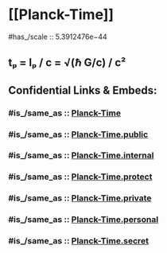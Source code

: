 
# [[Planck-Time]] 

#has_/scale :: 5.3912476e−44 


## tₚ  = lₚ / c = √(ℏ G/c) / c² 


## Confidential Links & Embeds: 

### #is_/same_as :: [Planck-Time](/_Standards/Unit/Planck-Unit/Planck-Time.md) 

### #is_/same_as :: [Planck-Time.public](/_public/Unit/Planck-Unit/Planck-Time.public.md) 

### #is_/same_as :: [Planck-Time.internal](/_internal/Unit/Planck-Unit/Planck-Time.internal.md) 

### #is_/same_as :: [Planck-Time.protect](/_protect/Unit/Planck-Unit/Planck-Time.protect.md) 

### #is_/same_as :: [Planck-Time.private](/_private/Unit/Planck-Unit/Planck-Time.private.md) 

### #is_/same_as :: [Planck-Time.personal](/_personal/Unit/Planck-Unit/Planck-Time.personal.md) 

### #is_/same_as :: [Planck-Time.secret](/_secret/Unit/Planck-Unit/Planck-Time.secret.md)

